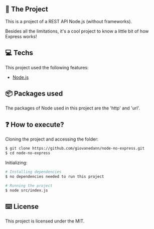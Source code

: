 ## 🧠 The Project

This is a project of a REST API Node.js (without frameworks).

Besides all the limitations, it's a cool project to know a little bit of how Express works!

## 💻 Techs

This project used the following features:

- [Node.js](https://nodejs.org/en/)

## 📦 Packages used

The packages of Node used in this project are the 'http' and 'url'.

## ❓ How to execute?

Cloning the project and accessing the folder:
```bash 
$ git clone https://github.com/giovanedann/node-no-express.git
$ cd node-no-express
```
Initializing:
```bash
# Installing dependencies
$ no dependencies needed to run this project

# Running the project
$ node src/index.js
```

## ⌨️ License

This project is licensed under the MIT.